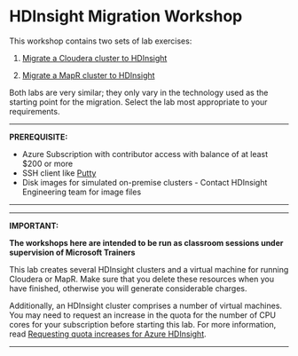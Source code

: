 # HDInsight Migration Workshop
This workshop contains two sets of lab exercises:

1. [Migrate a Cloudera cluster to HDInsight](ClouderaMigration/README.md)

1. [Migrate a MapR cluster to HDInsight](MapRMigration/README.md)


Both labs are very similar; they only vary in the technology used as the starting point for the migration. Select the lab most appropriate to your requirements.

---

**PREREQUISITE:**

 - Azure Subscription with contributor access with balance of at least $200 or more
 - SSH client like [Putty](https://www.putty.org/)
 - Disk images for simulated on-premise clusters - Contact HDInsight Engineering team for image files
---

---

**IMPORTANT:**

**The workshops here are intended to be run as classroom sessions under supervision of Microsoft Trainers**

This lab creates several HDInsight clusters and a virtual machine for running Cloudera or MapR. Make sure that you delete these resources when you have finished, otherwise you will generate considerable charges.

Additionally, an HDInsight cluster comprises a number of virtual machines. You may need to request an increase in the quota for the number of CPU cores for your subscription before starting this lab. For more information, read [Requesting quota increases for Azure HDInsight](https://docs.microsoft.com/en-us/azure/hdinsight/quota-increase-request).

---



<!--stackedit_data:
eyJoaXN0b3J5IjpbLTEwNTIzMTY3OSwtMTI3NjI2NjYyNF19
-->
